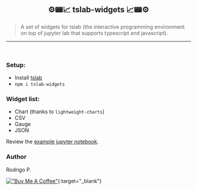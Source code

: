 <center>
<h2>⚙️📟📈 tslab-widgets 📈📟⚙️</h1>
</center>

<blockquote>
  A set of widgets for tslab (the interactive programming environment on top of jupyter lab that supports typescript and javascript).
</blockquote>
<hr />
<br>

### Setup:

- Install [tslab](https://github.com/yunabe/tslab)
- `npm i tslab-widgets`

### Widget list:

- Chart (thanks to `lightweight-charts`)
- CSV
- Gauge
- JSON

Review the [example jupyter notebook](https://github.com/rodrigopivi/tslab-widgets/blob/main/exampmle.ipynb).

### Author

Rodrigo P.

[!["Buy Me A Coffee"](https://www.buymeacoffee.com/assets/img/custom_images/orange_img.png)](https://www.buymeacoffee.com/rodrigopivi){:target="\_blank"}
